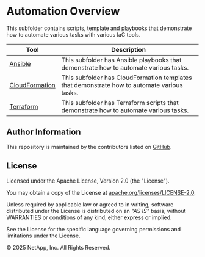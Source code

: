 # Automation Overview
This subfolder contains scripts, template and playbooks that demonstrate how to automate various tasks with various IaC tools.

| Tool | Description |
| --- | --- |
| [Ansible](/Samples/Ansible) | This subfolder has Ansible playbooks that demonstrate how to automate various tasks. |
| [CloudFormation](/Samples/CloudFormation) | This subfolder has CloudFormation templates that demonstrate how to automate various tasks. |
| [Terraform](/Samples/Terraform) | This subfolder has Terraform scripts that demonstrate how to automate various tasks. |

## Author Information

This repository is maintained by the contributors listed on [GitHub](https://github.com/NetApp/FSx-ONTAP-utils/graphs/contributors).

## License

Licensed under the Apache License, Version 2.0 (the "License").

You may obtain a copy of the License at [apache.org/licenses/LICENSE-2.0](http://www.apache.org/licenses/LICENSE-2.0).

Unless required by applicable law or agreed to in writing, software distributed under the License is distributed on an _"AS IS"_ basis, without WARRANTIES or conditions of any kind, either express or implied.

See the License for the specific language governing permissions and limitations under the License.

© 2025 NetApp, Inc. All Rights Reserved.
